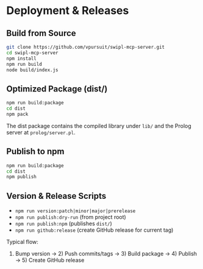 # Deployment & Releases

## Build from Source

```bash
git clone https://github.com/vpursuit/swipl-mcp-server.git
cd swipl-mcp-server
npm install
npm run build
node build/index.js
```

## Optimized Package (dist/)

```bash
npm run build:package
cd dist
npm pack
```

The dist package contains the compiled library under `lib/` and the Prolog server at `prolog/server.pl`.

## Publish to npm

```bash
npm run build:package
cd dist
npm publish
```

## Version & Release Scripts

- `npm run version:patch|minor|major|prerelease`
- `npm run publish:dry-run` (from project root)
- `npm run publish:npm` (publishes `dist/`)
- `npm run github:release` (create GitHub release for current tag)

Typical flow:
1) Bump version → 2) Push commits/tags → 3) Build package → 4) Publish → 5) Create GitHub release

